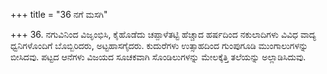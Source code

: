 +++
title = "36 ನಗೆ ಮಸಗಿ"

+++
36. ನಗುವಿನಿಂದ ವಿಜೃಂಭಿಸಿ, ಕೈಹೊಡೆದು ಚಪ್ಪಾಳೆತಟ್ಟಿ ಹೆಚ್ಚಾದ ಹರ್ಷದಿಂದ ನಕುಲಾದಿಗಳು ವಿವಿಧ ವಾದ್ಯ ಧ್ವನಿಗಳೊಂದಿಗೆ ಬೊಬ್ಬಿರಿದರು, ಅಟ್ಟಹಾಸಗೈದರು. ಕುದುರೆಗಳು ಉತ್ಸಾಹದಿಂದ ಗುಂಪುಗೂಡಿ ಮುಂಗಾಲುಗಳನ್ನು ಬೀಸಿದವು. ಪಟ್ಟದ ಆನೆಗಳು ವಿಜಯದ ಸೂಚಕವಾಗಿ ಸೊಂಡಿಲುಗಳನ್ನು ಮೇಲಕ್ಕೆತ್ತಿ ತಲೆಯನ್ನು ಅಲ್ಲಾಡಿಸಿದುವು.